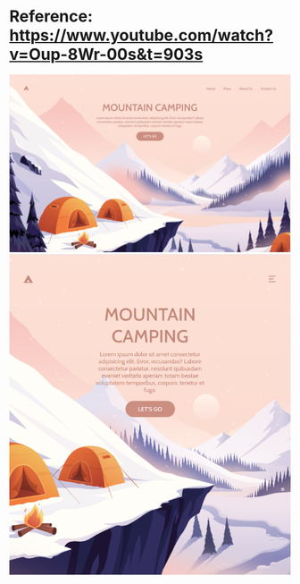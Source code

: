 # Reference: https://www.youtube.com/watch?v=Oup-8Wr-00s&t=903s

<img src="./src/images/example.png">
<img src="./src/images/example2.png">
